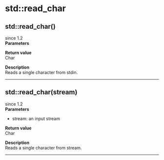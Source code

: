 # std::read_char

## std::read_char()
since 1.2  
**Parameters**  

**Return value**  
Char  

**Description**  
Reads a single character from stdin.

---

## std::read_char(stream)
since 1.2  
**Parameters**  
* stream: an input stream

**Return value**  
Char  

**Description**  
Reads a single character from stream.

---